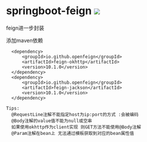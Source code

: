 # springboot-feign ![](https://www.travis-ci.org/bluecatlee/springboot-feign.svg?branch=master)
feign进一步封装

添加maven依赖

```
  <dependency>
      <groupId>io.github.openfeign</groupId>
      <artifactId>feign-okhttp</artifactId>
      <version>10.1.0</version>
  </dependency>
  <dependency>
      <groupId>io.github.openfeign</groupId>
      <artifactId>feign-jackson</artifactId>
      <version>10.1.0</version>
  </dependency>
```

```
Tips:
  @RequestLine注解不能指定host为ip:port的方式 :会被编码
  @Body注解的value值不能为null或空串
  如果使用okhttp作为client实现 则GET方法不能使用@Body注解
  @Param注解在bean上 无法通过模板获取到对应的bean属性值
```
